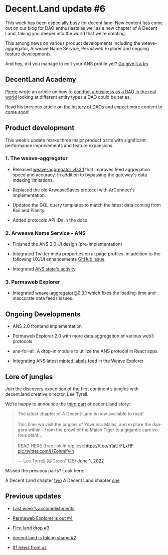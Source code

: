 # Decent.Land update #6

This week has been especially busy for decent.land. New content has come out on our blog for DAO enthusiasts as well as a new chapter of A Decent Land, taking you deeper into the world that we’re creating. 

This among news on various product developments including the weave-aggregator, Arweave Name Service, Permaweb Explorer and ongoing feature developments.

And hey, did you manage to edit your ANS profile yet? [Go give it a try](https://ar.page)

## DecentLand Academy

[Pierre](https://twitter.com/PierreSClaysky) wrote an article on how to [conduct a business as a DAO in the real world](https://blog.decent.land/2022/06/03/conduct-business-as-dao) looking at different entity types a DAO could be set as. 

Read his previous article on [the history of DAOs](https://blog.decent.land/2022/04/11/brief-history-of-doas.html) and expect more content to come soon!
 

## Product development

This week’s update marks three major product parts with significant performance improvements and feature expansions.

### 1. The weave-aggregator

- Released [weave-aggregator v0.3.1]( https://github.com/decentldotland/weave-aggregator/blob/main/README.md) that improves feed aggregation speed and accuracy. In addition to bypassing the gateway's data indexing limitations.

- Replaced the old ArweaveSaves protocol with ArConnect's implementation.

- Updated the GQL query templates to match the latest data coming from Koii and Pianity.

- Added protocols API IDs in the docs.

### 2. Arweave Name Service - ANS

- Finished the ANS 2.0 UI design (pre-implementation)

- Integrated Twitter meta properties on ar.page profiles, in addition to the following UX/UI enhancements [GitHub issue](https://github.com/nanofuxion/ANS_UI/issues/3).

- Integrated [ANS state's activity](https://github.com/decentldotland/weave-aggregator/compare/v0.3.1...v0.3.2)  


### 3. Permaweb Explorer

- Integrated weave-aggregator@0.3.1 which fixes the loading-time and inaccurate data feeds issues.

## Ongoing Developments

- ANS 2.0 frontend implementation

- Permaweb Explorer 2.0 with more data aggregation of various web3 protocols

- ans-for-all: A drop-in module to utilize the ANS protocol in React apps

 - Integrating ANS latest [minted labels feed](https://github.com/decentldotland/public-square-ui/issues/3) in the Weave Explorer 

## Lore of jungles

Join the discovery expedition of the first continent’s jungles with decent.land creative director, Lee Tyrell.

We’re happy to announce the [third part](https://twitter.com/GreenT128/status/1532037211482365957) of decent.land story:

<blockquote class="twitter-tweet"><p lang="en" dir="ltr">The latest chapter of A Decent Land is now available to read!<br><br>This time we visit the jungles of Yowunas Maias, and explore the dangers within - from the prowl of the Maian Tiger to a gigantic carnivorous plant...<br><br>READ HERE (free link in replies):<a href="https://t.co/n1aUrFLxHF">https://t.co/n1aUrFLxHF</a> <a href="https://t.co/HZohmifvIh">pic.twitter.com/HZohmifvIh</a></p>&mdash; Lee Tyrrell (@GreenT128) <a href="https://twitter.com/GreenT128/status/1532037211482365957?ref_src=twsrc%5Etfw">June 1, 2022</a></blockquote>

Missed the previous parts? Look here:

A Decent Land chapter [two](https://leetyrrell.medium.com/a-decent-land-chapter-two-f489272e3c69) 
A Decent Land chapter [one](https://leetyrrell.medium.com/a-decent-land-chapter-one-ae611cdd4e08) 
 

## Previous updates

- [Last week’s accomplishments](https://blog.decent.land/2022/05/24/decentland-update-5.html)

- [Permaweb Explorer is out #4](https://blog.decent.land/2022/05/13/decentland-update-4.html)

- [First land drop #3](https://blog.decent.land/2022/05/06/decentland-update-3.html)

- [decent.land is taking shape #2](https://blog.decent.land/2022/04/25/decentland-update-2.html)

- [#1 news from us](https://blog.decent.land/2022/04/11/decentland-update-1.html)

